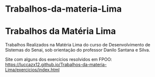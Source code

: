 # Trabalhos-da-materia-Lima

# **Trabalhos da Matéria Lima**

Trabalhos Realizados na Matéria Lima do curso de Desenvolvimento de Sistemas do Senai, sob orientação do professor Danilo Santana e Silva.


Site com alguns dos exercícios resolvidos em FPOO: https://luccazx12.github.io/Trabalhos-da-materia-Lima/exercicios/index.html
